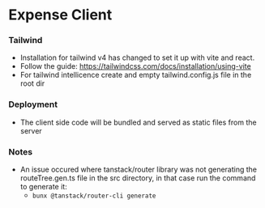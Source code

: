 # Expense Client

### Tailwind

- Installation for tailwind v4 has changed to set it up with vite and react.
- Follow the guide: https://tailwindcss.com/docs/installation/using-vite
- For tailwind intellicence create and empty tailwind.config.js file in the root dir

### Deployment

- The client side code will be bundled and served as static files from the server

### Notes

- An issue occured where tanstack/router library was not generating the routeTree.gen.ts file in the src directory, in that case run the command to generate it:
  - `bunx @tanstack/router-cli generate`
